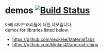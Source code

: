 # demos [![Build Status](https://travis-ci.org/x1210x/demos_AndroidUI.svg?branch=master)](https://travis-ci.org/x1210x/demos_AndroidUI) 
아래 라이브러리들에 대한 데모입니다. <br>
demos for libraries listed below. <br>
* https://github.com/neokree/MaterialTabs
* https://github.com/klinker41/android-chips
